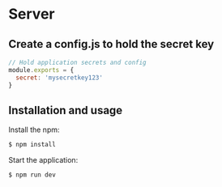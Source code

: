 # Server



## Create a config.js to hold the secret key
```javascript
// Hold application secrets and config
module.exports = {
  secret: 'mysecretkey123'
}
```

## Installation and usage

Install the npm:
```bash
$ npm install
```

Start the application:
```bash
$ npm run dev
```

